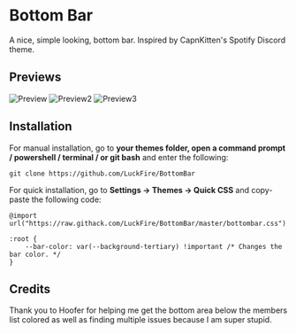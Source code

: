 # Bottom Bar
A nice, simple looking, bottom bar. Inspired by CapnKitten's Spotify Discord theme.

## Previews
![Preview](https://cdn.discordapp.com/attachments/738968109288914976/754151389784965170/unknown.png)
![Preview2](https://cdn.discordapp.com/attachments/738968109288914976/754173977882263562/unknown.png)
![Preview3](https://cdn.discordapp.com/attachments/738968109288914976/754174352181821500/unknown.png)

## Installation
For manual installation, go to  **your themes folder, open a command prompt / powershell / terminal / or git bash**  and enter the following:
```
git clone https://github.com/LuckFire/BottomBar
```

For quick installation, go to  **Settings -> Themes -> Quick CSS**  and copy-paste the following code:
```
@import url("https://raw.githack.com/LuckFire/BottomBar/master/bottombar.css")

:root {
	--bar-color: var(--background-tertiary) !important /* Changes the bar color. */
}
```

## Credits 
Thank you to Hoofer for helping me get the bottom area below the members list colored as well as finding multiple issues because I am super stupid.
